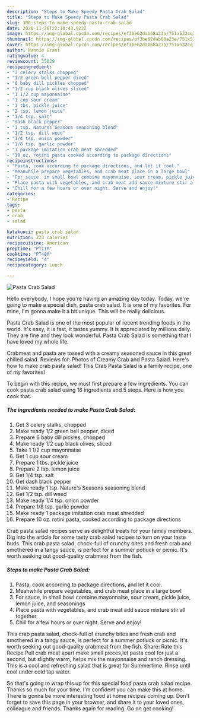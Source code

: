 ```yaml
---
description: "Steps to Make Speedy Pasta Crab Salad"
title: "Steps to Make Speedy Pasta Crab Salad"
slug: 390-steps-to-make-speedy-pasta-crab-salad
date: 2020-11-26T22:10:43.922Z
image: https://img-global.cpcdn.com/recipes/ef3be62dab68a23a/751x532cq70/pasta-crab-salad-recipe-main-photo.jpg
thumbnail: https://img-global.cpcdn.com/recipes/ef3be62dab68a23a/751x532cq70/pasta-crab-salad-recipe-main-photo.jpg
cover: https://img-global.cpcdn.com/recipes/ef3be62dab68a23a/751x532cq70/pasta-crab-salad-recipe-main-photo.jpg
author: Nannie Grant
ratingvalue: 4
reviewcount: 35029
recipeingredient:
- "3 celery stalks chopped"
- "1/2 green bell pepper diced"
- "6 baby dill pickles chopped"
- "1/2 cup black olives sliced"
- "1 1/2 cup mayonnaise"
- "1 cup sour cream"
- "1 tbs. pickle juice"
- "2 tsp. lemon juice"
- "1/4 tsp. salt"
- "dash black pepper"
- "1 tsp. Natures Seasons seasoning blend"
- "1/2 tsp. dill weed"
- "1/4 tsp. onion powder"
- "1/8 tsp. garlic powder"
- "1 package imitation crab meat shredded"
- "10 oz. rotini pasta cooked according to package directions"
recipeinstructions:
- "Pasta, cook according to package directions, and let it cool."
- "Meanwhile prepare vegetables, and crab meat place in a large bowl"
- "For sauce, in small bowl combine mayonnaise, sour cream, pickle juice, lemon juice, and seasonings"
- "Place pasta with vegetables, and crab meat add sauce mixture stir all together"
- "Chill for a few hours or over night. Serve and enjoy!"
categories:
- Recipe
tags:
- pasta
- crab
- salad

katakunci: pasta crab salad 
nutrition: 223 calories
recipecuisine: American
preptime: "PT11M"
cooktime: "PT48M"
recipeyield: "4"
recipecategory: Lunch

---
```



![Pasta Crab Salad](https://img-global.cpcdn.com/recipes/ef3be62dab68a23a/751x532cq70/pasta-crab-salad-recipe-main-photo.jpg)

Hello everybody, I hope you're having an amazing day today. Today, we're going to make a special dish, pasta crab salad. It is one of my favorites. For mine, I'm gonna make it a bit unique. This will be really delicious.

Pasta Crab Salad is one of the most popular of recent trending foods in the world. It's easy, it is fast, it tastes yummy. It is appreciated by millions daily. They are fine and they look wonderful. Pasta Crab Salad is something that I have loved my whole life.

Crabmeat and pasta are tossed with a creamy seasoned sauce in this great chilled salad. Reviews for: Photos of Creamy Crab and Pasta Salad. Here&#39;s how to make crab pasta salad! This Crab Pasta Salad is a family recipe, one of my favorites!


To begin with this recipe, we must first prepare a few ingredients. You can cook pasta crab salad using 16 ingredients and 5 steps. Here is how you cook that.

<!--inarticleads1-->

##### The ingredients needed to make Pasta Crab Salad:

1. Get 3 celery stalks, chopped
1. Make ready 1/2 green bell pepper, diced
1. Prepare 6 baby dill pickles, chopped
1. Make ready 1/2 cup black olives, sliced
1. Take 1 1/2 cup mayonnaise
1. Get 1 cup sour cream
1. Prepare 1 tbs. pickle juice
1. Prepare 2 tsp. lemon juice
1. Get 1/4 tsp. salt
1. Get dash black pepper
1. Make ready 1 tsp. Nature&#39;s Seasons seasoning blend
1. Get 1/2 tsp. dill weed
1. Make ready 1/4 tsp. onion powder
1. Prepare 1/8 tsp. garlic powder
1. Make ready 1 package imitation crab meat shredded
1. Prepare 10 oz. rotini pasta, cooked according to package directions


Crab pasta salad recipes serve as delightful treats for your family members. Dig into the article for some tasty crab salad recipes to turn on your taste buds. This crab pasta salad, chock-full of crunchy bites and fresh crab and smothered in a tangy sauce, is perfect for a summer potluck or picnic. It&#39;s worth seeking out good-quality crabmeat from the fish. 

<!--inarticleads2-->

##### Steps to make Pasta Crab Salad:

1. Pasta, cook according to package directions, and let it cool.
1. Meanwhile prepare vegetables, and crab meat place in a large bowl
1. For sauce, in small bowl combine mayonnaise, sour cream, pickle juice, lemon juice, and seasonings
1. Place pasta with vegetables, and crab meat add sauce mixture stir all together
1. Chill for a few hours or over night. Serve and enjoy!


This crab pasta salad, chock-full of crunchy bites and fresh crab and smothered in a tangy sauce, is perfect for a summer potluck or picnic. It&#39;s worth seeking out good-quality crabmeat from the fish. Share: Rate this Recipe Pull crab meat apart make small pieces,let pasta cool for just a second, but slightly warm, helps mix the mayonnaise and ranch dressing. This is a cool and refreshing salad that is great for Summertime. Rinse until cool under cold tap water. 

So that's going to wrap this up for this special food pasta crab salad recipe. Thanks so much for your time. I'm confident you can make this at home. There is gonna be more interesting food at home recipes coming up. Don't forget to save this page in your browser, and share it to your loved ones, colleague and friends. Thanks again for reading. Go on get cooking!
